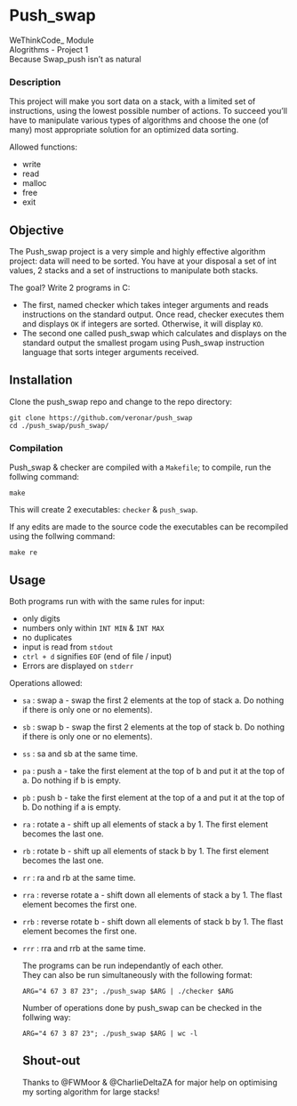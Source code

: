 # **Push_swap**

WeThinkCode_ Module  
Alogrithms - Project 1  
Because Swap_push isn’t as natural

### **Description**
This project will make you sort data on a stack, with a limited set of instructions, using the lowest possible number of actions. To succeed you’ll have to manipulate various types of algorithms and choose the one (of many) most appropriate solution for an optimized data sorting.
  
Allowed functions:
- write
- read
- malloc
- free
- exit

## **Objective**
The Push_swap project is a very simple and highly effective algorithm project: data will need to be sorted. You have at your disposal a set of int values, 2 stacks and a set of instructions to manipulate both stacks.  
  
The goal? Write 2 programs in C:  
- The first, named checker which takes integer arguments and reads instructions on
the standard output. Once read, checker executes them and displays `OK` if integers
are sorted. Otherwise, it will display `KO`.
- The second one called push_swap which calculates and displays on the standard
output the smallest progam using Push_swap instruction language that sorts integer
arguments received.

## Installation

Clone the push_swap repo and change to the repo directory:

```
git clone https://github.com/veronar/push_swap
cd ./push_swap/push_swap/
```

### Compilation

Push_swap & checker are compiled with a `Makefile`; to compile, run the follwing command:

```
make
```

This will create 2 executables: `checker` & `push_swap`.  

If any edits are made to the source code the executables can be recompiled using the follwing command:

```
make re
```

## Usage

Both programs run with with the same rules for input:
- only digits
- numbers only within `INT MIN` & `INT MAX`
- no duplicates
- input is read from `stdout`
- `ctrl + d` signifies `EOF` (end of file / input)
- Errors are displayed on `stderr`
  
Operations allowed:
- `sa` : swap a - swap the first 2 elements at the top of stack a. Do nothing if there is only one or no elements).
- `sb` : swap b - swap the first 2 elements at the top of stack b. Do nothing if there is only one or no elements).
- `ss` : sa and sb at the same time.
- `pa` : push a - take the first element at the top of b and put it at the top of a. Do nothing if b is empty.
- `pb` : push b - take the first element at the top of a and put it at the top of b. Do nothing if a is empty.
- `ra` : rotate a - shift up all elements of stack a by 1. The first element becomes
the last one.
- `rb` : rotate b - shift up all elements of stack b by 1. The first element becomes
the last one.
- `rr` : ra and rb at the same time.
- `rra` : reverse rotate a - shift down all elements of stack a by 1. The flast element becomes the first one.
- `rrb` : reverse rotate b - shift down all elements of stack b by 1. The flast element becomes the first one.
- `rrr` : rra and rrb at the same time.
  
  The programs can be run independantly of each other.  
  They can also be run simultaneously with the following format:
  ```
  ARG="4 67 3 87 23"; ./push_swap $ARG | ./checker $ARG
  ```

  Number of operations done by push_swap can be checked in the follwing way:
  ```
  ARG="4 67 3 87 23"; ./push_swap $ARG | wc -l
  ```

  ## Shout-out
  Thanks to @FWMoor & @CharlieDeltaZA for major help on optimising my sorting algorithm for large stacks!
